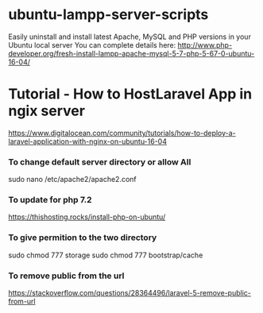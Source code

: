 # ubuntu-lampp-server-scripts
Easily uninstall and install latest Apache, MySQL and PHP versions in your Ubuntu local server
You can complete details here: http://www.php-developer.org/fresh-install-lampp-apache-mysql-5-7-php-5-67-0-ubuntu-16-04/

# Tutorial - How to HostLaravel App in ngix server
https://www.digitalocean.com/community/tutorials/how-to-deploy-a-laravel-application-with-nginx-on-ubuntu-16-04

### To change default server directory or allow All
sudo nano /etc/apache2/apache2.conf

### To update for php 7.2
https://thishosting.rocks/install-php-on-ubuntu/

### To give permition to the two directory
sudo chmod 777 storage
sudo chmod 777 bootstrap/cache 

### To remove public from the url
https://stackoverflow.com/questions/28364496/laravel-5-remove-public-from-url
